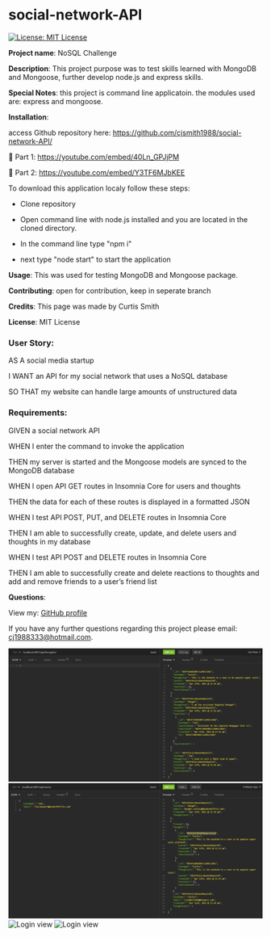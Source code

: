 # social-network-API

[![License: MIT License](https://img.shields.io/badge/License-MIT-brightgreen.svg)](https://choosealicense.com/licenses/mit/)
 
**Project name**: NoSQL Challenge

**Description**: This project purpose was to test skills learned with MongoDB and Mongoose, further develop node.js and express skills.

**Special Notes**: this project is command line applicatoin. the modules used are: express and mongoose.

**Installation**: 	

access Github repository here: https://github.com/cjsmith1988/social-network-API/

🎥 Part 1: https://youtube.com/embed/40Ln_GPJjPM

🎥 Part 2: https://youtube.com/embed/Y3TF6MJbKEE


To download this application localy follow these steps:

- Clone repository

- Open command line with node.js installed and you are located in the cloned directory.

- In the command line type "npm i"

- next type "node start" to start the application

**Usage**: This was used for testing MongoDB and Mongoose package.

**Contributing**: open for contribution, keep in seperate branch

**Credits**: This page was made by Curtis Smith

**License**: MIT License

### User Story:

AS A social media startup

I WANT an API for my social network that uses a NoSQL database

SO THAT my website can handle large amounts of unstructured data

### Requirements:

GIVEN a social network API

WHEN I enter the command to invoke the application

THEN my server is started and the Mongoose models are synced to the MongoDB database

WHEN I open API GET routes in Insomnia Core for users and thoughts

THEN the data for each of these routes is displayed in a formatted JSON

WHEN I test API POST, PUT, and DELETE routes in Insomnia Core

THEN I am able to successfully create, update, and delete users and thoughts in my database

WHEN I test API POST and DELETE routes in Insomnia Core

THEN I am able to successfully create and delete reactions to thoughts and add and remove friends to a user’s friend list

**Questions**:

  View my: [GitHub profile](https://www.github.com/cjsmith1988)

  If you have any further questions regarding this project please email: [cj1988333@hotmail.com](mailto:cj1988333@hotmail.com?subject=[Question]Social-API).

![Homepage view](https://github.com/cjsmith1988/social-network-API/blob/main/public/assets/images/ScrenGrabGetThoughts.PNG?raw=true)
![Dashboard view](https://github.com/cjsmith1988/social-network-API/blob/main/public/assets/images/ScrenGrabGetUsers.PNG?raw=true)
![Login view](https://github.com/cjsmith1988/social-network-API/blob/main/public/images/LoginScreenCap.PNG?raw=true)
![Login view](https://github.com/cjsmith1988/social-network-API/blob/main/public/images/EditPostScreenCap.PNG?raw=true)


